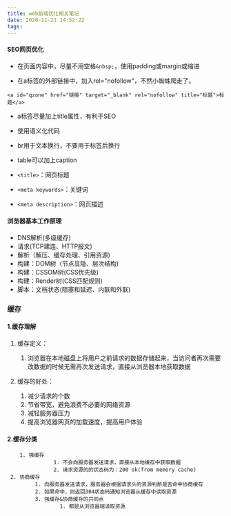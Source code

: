 ```yaml
---
title: web前端优化相关笔记
date: 2020-11-21 14:52:22
tags:
---
```


#### SEO网页优化

- 在页面内容中，尽量不用空格`&nbsp;`，使用padding或margin或缩进

- 在a标签的外部链接中，加入rel="nofollow"，不然小蜘蛛爬走了。

``` 
<a id="qzone" href="链接" target="_blank" rel="nofollow" title="标题">标题</a>
```

- a标签尽量加上title属性，有利于SEO

- 使用语义化代码
- br用于文本换行，不要用于标签后换行
- table可以加上caption
- `<title>`：网页标题
- `<meta keywords>`：关键词
- `<meta description>`：网页描述



#### 浏览器基本工作原理

- DNS解析(多级缓存)
- 请求(TCP建连、HTTP报文)
- 解析（解压、缓存处理、引用资源)
- 构建：DOM树（节点显隐、层次结构)
- 构建：CSSOM树(CSS优先级)
- 构建：Render树(CSS匹配规则)
- 脚本：文档状态(阻塞和延迟、内联和外联)



### 缓存

#### 1.缓存理解

1. 缓存定义：
   1. 浏览器在本地磁盘上将用户之前请求的数据存储起来，当访问者再次需要改数据的时候无需再次发送请求，直接从浏览器本地获取数据

2. 缓存的好处：
   1. 减少请求的个数
   2. 节省带宽，避免浪费不必要的网络资源
   3. 减轻服务器压力
   4. 提高浏览器网页的加载速度，提高用户体验

#### 2.缓存分类

        1. 强缓存
                   1. 不会向服务器发送请求，直接从本地缓存中获取数据
                   2. 请求资源的的状态码为：200 ok(from memory cache)
     2. 协商缓存
             1. 向服务器发送请求，服务器会根据请求头的资源判断是否命中协商缓存
             2. 如果命中，则返回304状态码通知浏览器从缓存中读取资源
             3. 强缓存&协商缓存的共同点
                     1. 都是从浏览器端读取资源